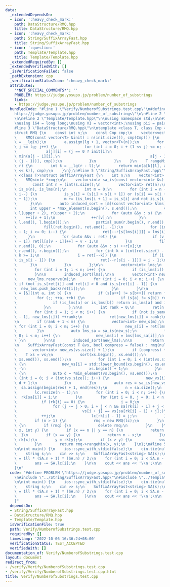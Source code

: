 ```yaml
---
data:
  _extendedDependsOn:
  - icon: ':heavy_check_mark:'
    path: DataStructure/RMQ.hpp
    title: DataStructure/RMQ.hpp
  - icon: ':heavy_check_mark:'
    path: String/SuffixArrayFast.hpp
    title: String/SuffixArrayFast.hpp
  - icon: ':question:'
    path: Template/Template.hpp
    title: Template/Template.hpp
  _extendedRequiredBy: []
  _extendedVerifiedWith: []
  _isVerificationFailed: false
  _pathExtension: cpp
  _verificationStatusIcon: ':heavy_check_mark:'
  attributes:
    '*NOT_SPECIAL_COMMENTS*': ''
    PROBLEM: https://judge.yosupo.jp/problem/number_of_substrings
    links:
    - https://judge.yosupo.jp/problem/number_of_substrings
  bundledCode: "#line 1 \"Verify/NumberofSubstrings.test.cpp\"\n#define PROBLEM \"\
    https://judge.yosupo.jp/problem/number_of_substrings\"\n\n#line 2 \"String/SuffixArrayFast.hpp\"\
    \n\n#line 2 \"Template/Template.hpp\"\n\nusing namespace std;\n\n#include <bits/stdc++.h>\n\
    \nusing i64 = long long;\nusing VI = vector<int>;\nusing pii = pair<int, int>;\n\
    #line 3 \"DataStructure/RMQ.hpp\"\n\ntemplate <class T, class Cmp = less<T>>\n\
    struct RMQ {\n    const int n;\n    const Cmp cmp;\n    vector<vector<T>> a;\n\
    \    RMQ(const vector<T> &init) : n(init.size()), cmp(Cmp()) {\n        int lg\
    \ = __lg(n);\n        a.assign(lg + 1, vector<T>(n));\n        for (int j = 0;\
    \ j <= lg; j++) {\n            for (int i = 0; i + (1 << j) <= n; i++) {\n   \
    \             a[j][i] = (j == 0 ? init[i]\n                                  :\
    \ min(a[j - 1][i],\n                                        a[j - 1][i + (1 <<\
    \ (j - 1))], cmp));\n            }\n        }\n    }\n    T rangeMin(int l, int\
    \ r) {\n        int k = __lg(r - l);\n        return min(a[k][l], a[k][r - (1\
    \ << k)], cmp);\n    }\n};\n#line 5 \"String/SuffixArrayFast.hpp\"\n\ntemplate\
    \ <class T>\nstruct SuffixArrayFast {\n    int n;\n    vector<int> sa, rk, lc;\n\
    \    RMQ<int> *rmq;\n\n    vector<int> sa_is(const vector<int> &s) const {\n \
    \       const int n = (int)s.size();\n        vector<int> ret(n);\n\n        vector<int>\
    \ is_s(n), is_lms(n);\n        int m = 0;\n        for (int i = n - 2; i >= 0;\
    \ i--) {\n            is_s[i] = (s[i] > s[i + 1]) or (s[i] == s[i + 1] and is_s[i\
    \ + 1]);\n            m += (is_lms[i + 1] = is_s[i] and not is_s[i + 1]);\n  \
    \      }\n\n        auto induced_sort = [&](const vector<int> &lms) {\n      \
    \      int upper = *max_element(s.begin(), s.end());\n            vector<int>\
    \ l(upper + 2), r(upper + 2);\n            for (auto &&v : s) {\n            \
    \    ++l[v + 1];\n                ++r[v];\n            }\n            partial_sum(l.begin(),\
    \ l.end(), l.begin());\n            partial_sum(r.begin(), r.end(), r.begin());\n\
    \            fill(ret.begin(), ret.end(), -1);\n            for (int i = (int)lms.size()\
    \ - 1; i >= 0; i--) {\n                ret[--r[s[lms[i]]]] = lms[i];\n       \
    \     }\n            for (auto &&v : ret) {\n                if (v >= 1 and is_s[v\
    \ - 1]) ret[l[s[v - 1]]++] = v - 1;\n            }\n            fill(r.begin(),\
    \ r.end(), 0);\n            for (auto &&v : s) ++r[v];\n            partial_sum(r.begin(),\
    \ r.end(), r.begin());\n            for (int k = (int)ret.size() - 1, i = ret[k];\
    \ k >= 1;\n                 i = ret[--k]) {\n                if (i >= 1 and not\
    \ is_s[i - 1]) {\n                    ret[--r[s[i - 1]]] = i - 1;\n          \
    \      }\n            }\n        };\n\n        vector<int> lms;\n        lms.reserve(m);\n\
    \        for (int i = 1; i < n; i++) {\n            if (is_lms[i]) lms.push_back(i);\n\
    \        }\n\n        induced_sort(lms);\n\n        vector<int> new_lms;\n   \
    \     new_lms.reserve(m);\n        for (int i = 0; i < n; i++) {\n           \
    \ if (not is_s[ret[i]] and ret[i] > 0 and is_s[ret[i] - 1]) {\n              \
    \  new_lms.push_back(ret[i]);\n            }\n        }\n\n        auto is_same\
    \ = [&](int a, int b) {\n            if (s[a++] != s[b++]) return false;\n   \
    \         for (;; ++a, ++b) {\n                if (s[a] != s[b]) return false;\n\
    \                if (is_lms[a] or is_lms[b]) return is_lms[a] and is_lms[b];\n\
    \            }\n        };\n\n        int rank = 0;\n        ret[n - 1] = 0;\n\
    \        for (int i = 1; i < m; i++) {\n            if (not is_same(new_lms[i\
    \ - 1], new_lms[i])) ++rank;\n            ret[new_lms[i]] = rank;\n        }\n\
    \n        if (rank + 1 < m) {\n            vector<int> new_s(m);\n           \
    \ for (int i = 0; i < m; i++) {\n                new_s[i] = ret[lms[i]];\n   \
    \         }\n            auto lms_sa = sa_is(new_s);\n            for (int i =\
    \ 0; i < m; i++) {\n                new_lms[i] = lms[lms_sa[i]];\n           \
    \ }\n        }\n\n        induced_sort(new_lms);\n\n        return ret;\n    }\n\
    \n    SuffixArrayFast(const T &vs, bool compress = false) : rmq(nullptr) {\n \
    \       vector<int> new_vs(vs.size() + 1);\n        if (compress) {\n        \
    \    T xs = vs;\n            sort(xs.begin(), xs.end());\n            xs.erase(unique(xs.begin(),\
    \ xs.end()), xs.end());\n            for (int i = 0; i < (int)vs.size(); i++)\
    \ {\n                new_vs[i] = std::lower_bound(xs.begin(), xs.end(), vs[i])\
    \ -\n                            xs.begin() + 1;\n            }\n        } else\
    \ {\n            auto d = *min_element(vs.begin(), vs.end());\n            for\
    \ (int i = 0; i < (int)vs.size(); i++) {\n                new_vs[i] = vs[i] -\
    \ d + 1;\n            }\n        }\n        auto res = sa_is(new_vs);\n      \
    \  sa.assign(begin(res) + 1, end(res));\n        n = sa.size();\n        rk.resize(n);\n\
    \        lc.resize(n - 1);\n        for (int i = 0; i < n; i++) {\n          \
    \  rk[sa[i]] = i;\n        }\n        for (int i = 0, j = 0; i < n; ++i) {\n \
    \           if (rk[i] == 0) {\n                j = 0;\n            } else {\n\
    \                for (j -= j > 0; i + j < n && sa[rk[i] - 1] + j < n &&\n    \
    \                             vs[i + j] == vs[sa[rk[i] - 1] + j];)\n         \
    \           ++j;\n                lc[rk[i] - 1] = j;\n            }\n        }\n\
    \        if (n > 1) {\n            rmq = new RMQ(lc);\n        }\n    }\n    ~SuffixArrayFast()\
    \ {\n        if (rmq) {\n            delete rmq;\n        }\n    }\n    int lcp(int\
    \ x, int y) {\n        if (x == n || y == n) {\n            return 0;\n      \
    \  }\n        if (x == y) {\n            return n - x;\n        }\n        x =\
    \ rk[x];\n        y = rk[y];\n        if (x > y) {\n            swap(x, y);\n\
    \        }\n        return rmq->rangeMin(x, y);\n    }\n};\n#line 5 \"Verify/NumberofSubstrings.test.cpp\"\
    \n\nint main() {\n    ios::sync_with_stdio(false);\n    cin.tie(nullptr);\n\n\
    \    string s;\n    cin >> s;\n    SuffixArrayFast<string> SA(s);\n\n    i64 ans\
    \ = 1ll * (SA.n + 1) * (SA.n) / 2;\n    for (int i = 0; i < SA.n - 1; i++) {\n\
    \        ans -= SA.lc[i];\n    }\n\n    cout << ans << '\\n';\n\n    return 0;\n\
    }\n"
  code: "#define PROBLEM \"https://judge.yosupo.jp/problem/number_of_substrings\"\n\
    \n#include \"../String/SuffixArrayFast.hpp\"\n#include \"../Template/Template.hpp\"\
    \n\nint main() {\n    ios::sync_with_stdio(false);\n    cin.tie(nullptr);\n\n\
    \    string s;\n    cin >> s;\n    SuffixArrayFast<string> SA(s);\n\n    i64 ans\
    \ = 1ll * (SA.n + 1) * (SA.n) / 2;\n    for (int i = 0; i < SA.n - 1; i++) {\n\
    \        ans -= SA.lc[i];\n    }\n\n    cout << ans << '\\n';\n\n    return 0;\n\
    }"
  dependsOn:
  - String/SuffixArrayFast.hpp
  - DataStructure/RMQ.hpp
  - Template/Template.hpp
  isVerificationFile: true
  path: Verify/NumberofSubstrings.test.cpp
  requiredBy: []
  timestamp: '2022-10-06 16:36:24+08:00'
  verificationStatus: TEST_ACCEPTED
  verifiedWith: []
documentation_of: Verify/NumberofSubstrings.test.cpp
layout: document
redirect_from:
- /verify/Verify/NumberofSubstrings.test.cpp
- /verify/Verify/NumberofSubstrings.test.cpp.html
title: Verify/NumberofSubstrings.test.cpp
---
```

